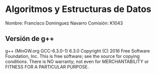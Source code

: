 # Algoritmos y Estructuras de Datos

Nombre: Francisco Dominguez Navarro
Comisión: K1043

## Versión de g++

g++ (MinGW.org GCC-6.3.0-1) 6.3.0
Copyright (C) 2016 Free Software Foundation, Inc.
This is free software; see the source for copying conditions.  There is NO
warranty; not even for MERCHANTABILITY or FITNESS FOR A PARTICULAR PURPOSE.
